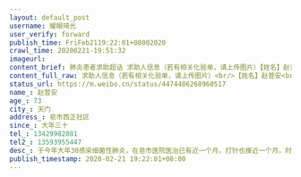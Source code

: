 ```yaml
---
layout: default_post
username: 耀眼琦光
user_verify: forward
publish_time: FriFeb2119:22:01+08002020
crawl_time: 20200221-19:51:32
imageurl: 
content_brief: 肺炎患者求助超话 求助人信息（若有相关化验单，请上传图片）【姓名】赵普安【年龄】73【所在城市】天门【所在小区、社区】皂市西正社区【患病时间】大年三十【联系方式】13429982881【其他紧急联系人】13593955447【病情描述】于今年大年30感染细菌性肺炎，在皂市医院医治已有近一个月， ...全文
content_full_raw: 求助人信息（若有相关化验单，请上传图片）<br/>【姓名】赵普安<br/>【年龄】73<br/>【所在城市】天门<br/>【所在小区、社区】皂市西正社区<br/>【患病时间】大年三十<br/>【联系方式】13429982881<br/>【其他紧急联系人】13593955447<br/>【病情描述】于今年大年30感染细菌性肺炎，在皂市医院医治已有近一个月，打针也接近一个月，时常发烧不退，十几天前已确诊不是新冠肺炎。今天已躺在床上精神恍惚，求天门市人民医院住院收治。那是我最亲爱的爷爷，球救我爷爷的命。<ahref='/n/天门发布'>@天门发布</a><ahref='/n/湖北省天门市第一人民医院'>@湖北省天门市第一人民医院</a><ahref='/n/天门市政府'>@天门市政府</a><adata-url="http://t.cn/R2Wx8RF"href="http://weibo.com/p/1001018008642900600000000"data-hide=""><spanclass='url-icon'><imgstyle='width:1rem;height:1rem'src='https://h5.sinaimg.cn/upload/2015/09/25/3/timeline_card_small_location_default.png'></span><spanclass="surl-text">天门</span></a>
status_url: https://m.weibo.cn/status/4474486268960517
name_: 赵普安
age_: 73
city_: 天门
address_: 皂市西正社区
since_: 大年三十
tel_: 13429982881
tel2_: 13593955447
desc_: 于今年大年30感染细菌性肺炎，在皂市医院医治已有近一个月，打针也接近一个月，时常发烧不退，十几天前已确诊不是新冠肺炎。今天已躺在床上精神恍惚，求天门市人民医院住院收治。那是我最亲爱的爷爷，球救我爷爷的命。<ahref='/n/天门发布'>@天门发布</a><ahref='/n/湖北省天门市第一人民医院'>@湖北省天门市第一人民医院</a><ahref='/n/天门市政府'>@天门市政府</a><adata-url="http//t.cn/R2Wx8RF"href="http//weibo.com/p/1001018008642900600000000"data-hide=""><spanclass='url-icon'><imgstyle='width1rem;height1rem'src='https//h5.sinaimg.cn/upload/2015/09/25/3/timeline_card_small_location_default.png'></span><spanclass="surl-text">天门</span></a>
publish_timestamp: 2020-02-21 19:22:01+08:00
---
```

